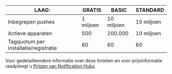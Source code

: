 
| LAAG: | GRATIS | BASIC | STANDARD |
| --- | --- | --- | --- |
| Inbegrepen pushes |1 miljoen |10 miljoen |10 miljoen |
| Actieve apparaten |500 |200.000 | 10 miljoen |
| Tagquotum per installatie/registratie |60 |60 |60 |

Voor gedetailleerdere informatie over deze limieten en voor prijsinformatie raadpleegt u [Prijzen van Notification Hubs](https://azure.microsoft.com/pricing/details/notification-hubs/). 



<!--HONumber=Feb17_HO2-->


